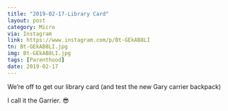 ```yaml
---
title: "2019-02-17-Library Card"
layout: post
category: Micro
via: Instagram
link: https://www.instagram.com/p/Bt-GEkAB8LI
tn: Bt-GEkAB8LI.jpg
img: Bt-GEkAB8LI.jpg
tags: [Parenthood]
date: 2019-02-17
---
```

We’re off to get our library card (and test the new Gary carrier backpack)

I call it the Garrier. 😎